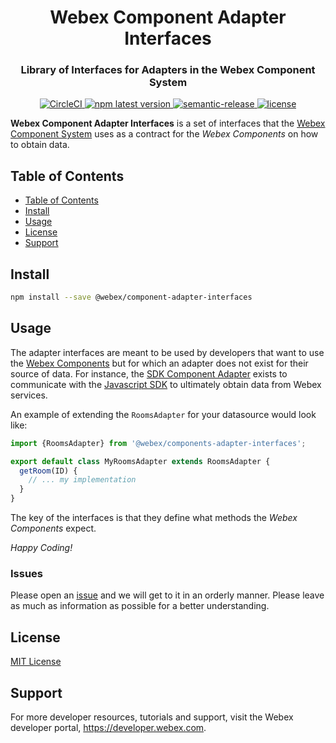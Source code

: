 <div align='center'>
  <h1>Webex Component Adapter Interfaces</h1>
  <h3>Library of Interfaces for Adapters in the Webex Component System</h3>

  <a href='https://circleci.com/gh/webex/component-adapter-interfaces'>
    <img alt='CircleCI' src='https://circleci.com/gh/webex/component-adapter-interfaces.svg?style=shield'>
  </a>
  <a href='https://www.npmjs.com/package/@webex/component-adapter-interfaces'>
    <img alt='npm latest version' src='https://img.shields.io/npm/v/@webex/component-adapter-interfaces?label=npm%40latest'>
  </a>
  <a href='#badge'>
    <img alt='semantic-release' src='https://img.shields.io/badge/%20%20%F0%9F%93%A6%F0%9F%9A%80-semantic--release-e10079.svg'>
  </a>
  <a href='https://github.com/webex/component-adapter-interfaces/blob/master/package.json#L28'>
    <img src='https://img.shields.io/npm/l/webex.svg' alt='license'>
  </a>
</div>

**Webex Component Adapter Interfaces** is a set of interfaces that the
[Webex Component System](https://github.com/webex/components#adapters)
uses as a contract for the _Webex Components_ on how to obtain data.

## Table of Contents

- [Table of Contents](#table-of-contents)
- [Install](#install)
- [Usage](#usage)
- [License](#license)
- [Support](#support)

## Install

```bash
npm install --save @webex/component-adapter-interfaces
```

## Usage

The adapter interfaces are meant to be used by developers that want to use the
[Webex Components](https://github.com/webex/components#webex-components) but for
which an adapter does not exist for their source of data. For instance, the
[SDK Component Adapter](https://github.com/webex/sdk-component-adapter#webex-sdk-component-adapter)
exists to communicate with the
[Javascript SDK](https://github.com/webex/webex-js-sdk#webex-js-sdk)
to ultimately obtain data from Webex services.

An example of extending the `RoomsAdapter` for your datasource would look like:

```js
import {RoomsAdapter} from '@webex/components-adapter-interfaces';

export default class MyRoomsAdapter extends RoomsAdapter {
  getRoom(ID) {
    // ... my implementation
  }
}
```

The key of the interfaces is that they define what methods the _Webex Components_
expect.

_Happy Coding!_

### Issues

Please open an
[issue](https://github.com/webex/component-adapter-interfaces/issues)
and we will get to it in an orderly manner.
Please leave as much as information as possible for a better understanding.

## License

[MIT License](https://opensource.org/licenses/MIT)

## Support

For more developer resources, tutorials and support, visit the Webex developer portal, https://developer.webex.com.
